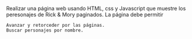 Realizar una página web usando HTML, css y Javascript que muestre los peresonajes de Rick & Mory paginados.
La página debe permitir

    Avanzar y retorceder por las páginas.
    Buscar personajes por nombre.
